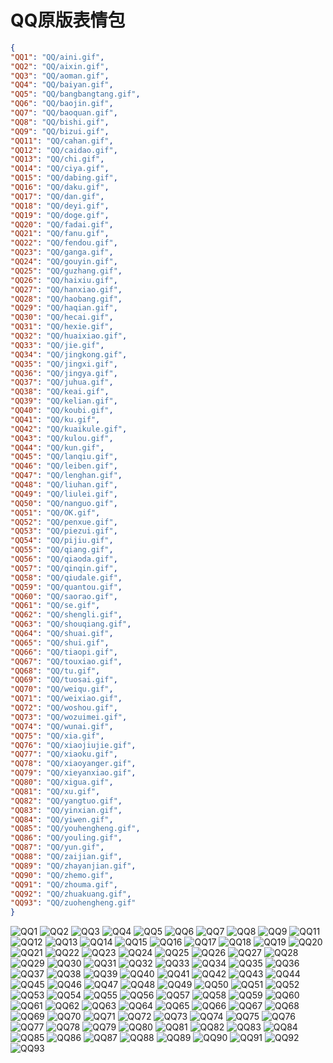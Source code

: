 # QQ原版表情包

```json
{
"QQ1": "QQ/aini.gif",
"QQ2": "QQ/aixin.gif",
"QQ3": "QQ/aoman.gif",
"QQ4": "QQ/baiyan.gif",
"QQ5": "QQ/bangbangtang.gif",
"QQ6": "QQ/baojin.gif",
"QQ7": "QQ/baoquan.gif",
"QQ8": "QQ/bishi.gif",
"QQ9": "QQ/bizui.gif",
"QQ11": "QQ/cahan.gif",
"QQ12": "QQ/caidao.gif",
"QQ13": "QQ/chi.gif",
"QQ14": "QQ/ciya.gif",
"QQ15": "QQ/dabing.gif",
"QQ16": "QQ/daku.gif",
"QQ17": "QQ/dan.gif",
"QQ18": "QQ/deyi.gif",
"QQ19": "QQ/doge.gif",
"QQ20": "QQ/fadai.gif",
"QQ21": "QQ/fanu.gif",
"QQ22": "QQ/fendou.gif",
"QQ23": "QQ/ganga.gif",
"QQ24": "QQ/gouyin.gif",
"QQ25": "QQ/guzhang.gif",
"QQ26": "QQ/haixiu.gif",
"QQ27": "QQ/hanxiao.gif",
"QQ28": "QQ/haobang.gif",
"QQ29": "QQ/haqian.gif",
"QQ30": "QQ/hecai.gif",
"QQ31": "QQ/hexie.gif",
"QQ32": "QQ/huaixiao.gif",
"QQ33": "QQ/jie.gif",
"QQ34": "QQ/jingkong.gif",
"QQ35": "QQ/jingxi.gif",
"QQ36": "QQ/jingya.gif",
"QQ37": "QQ/juhua.gif",
"QQ38": "QQ/keai.gif",
"QQ39": "QQ/kelian.gif",
"QQ40": "QQ/koubi.gif",
"QQ41": "QQ/ku.gif",
"QQ42": "QQ/kuaikule.gif",
"QQ43": "QQ/kulou.gif",
"QQ44": "QQ/kun.gif",
"QQ45": "QQ/lanqiu.gif",
"QQ46": "QQ/leiben.gif",
"QQ47": "QQ/lenghan.gif",
"QQ48": "QQ/liuhan.gif",
"QQ49": "QQ/liulei.gif",
"QQ50": "QQ/nanguo.gif",
"QQ51": "QQ/OK.gif",
"QQ52": "QQ/penxue.gif",
"QQ53": "QQ/piezui.gif",
"QQ54": "QQ/pijiu.gif",
"QQ55": "QQ/qiang.gif",
"QQ56": "QQ/qiaoda.gif",
"QQ57": "QQ/qinqin.gif",
"QQ58": "QQ/qiudale.gif",
"QQ59": "QQ/quantou.gif",
"QQ60": "QQ/saorao.gif",
"QQ61": "QQ/se.gif",
"QQ62": "QQ/shengli.gif",
"QQ63": "QQ/shouqiang.gif",
"QQ64": "QQ/shuai.gif",
"QQ65": "QQ/shui.gif",
"QQ66": "QQ/tiaopi.gif",
"QQ67": "QQ/touxiao.gif",
"QQ68": "QQ/tu.gif",
"QQ69": "QQ/tuosai.gif",
"QQ70": "QQ/weiqu.gif",
"QQ71": "QQ/weixiao.gif",
"QQ72": "QQ/woshou.gif",
"QQ73": "QQ/wozuimei.gif",
"QQ74": "QQ/wunai.gif",
"QQ75": "QQ/xia.gif",
"QQ76": "QQ/xiaojiujie.gif",
"QQ77": "QQ/xiaoku.gif",
"QQ78": "QQ/xiaoyanger.gif",
"QQ79": "QQ/xieyanxiao.gif",
"QQ80": "QQ/xigua.gif",
"QQ81": "QQ/xu.gif",
"QQ82": "QQ/yangtuo.gif",
"QQ83": "QQ/yinxian.gif",
"QQ84": "QQ/yiwen.gif",
"QQ85": "QQ/youhengheng.gif",
"QQ86": "QQ/youling.gif",
"QQ87": "QQ/yun.gif",
"QQ88": "QQ/zaijian.gif",
"QQ89": "QQ/zhayanjian.gif",
"QQ90": "QQ/zhemo.gif",
"QQ91": "QQ/zhouma.gif",
"QQ92": "QQ/zhuakuang.gif",
"QQ93": "QQ/zuohengheng.gif"
}
```
![QQ1](https://valinecdn.bili33.top/QQ/aini.gif)
![QQ2](https://valinecdn.bili33.top/QQ/aixin.gif)
![QQ3](https://valinecdn.bili33.top/QQ/aoman.gif)
![QQ4](https://valinecdn.bili33.top/QQ/baiyan.gif)
![QQ5](https://valinecdn.bili33.top/QQ/bangbangtang.gif)
![QQ6](https://valinecdn.bili33.top/QQ/baojin.gif)
![QQ7](https://valinecdn.bili33.top/QQ/baoquan.gif)
![QQ8](https://valinecdn.bili33.top/QQ/bishi.gif)
![QQ9](https://valinecdn.bili33.top/QQ/bizui.gif)
![QQ11](https://valinecdn.bili33.top/QQ/cahan.gif)
![QQ12](https://valinecdn.bili33.top/QQ/caidao.gif)
![QQ13](https://valinecdn.bili33.top/QQ/chi.gif)
![QQ14](https://valinecdn.bili33.top/QQ/ciya.gif)
![QQ15](https://valinecdn.bili33.top/QQ/dabing.gif)
![QQ16](https://valinecdn.bili33.top/QQ/daku.gif)
![QQ17](https://valinecdn.bili33.top/QQ/dan.gif)
![QQ18](https://valinecdn.bili33.top/QQ/deyi.gif)
![QQ19](https://valinecdn.bili33.top/QQ/doge.gif)
![QQ20](https://valinecdn.bili33.top/QQ/fadai.gif)
![QQ21](https://valinecdn.bili33.top/QQ/fanu.gif)
![QQ22](https://valinecdn.bili33.top/QQ/fendou.gif)
![QQ23](https://valinecdn.bili33.top/QQ/ganga.gif)
![QQ24](https://valinecdn.bili33.top/QQ/gouyin.gif)
![QQ25](https://valinecdn.bili33.top/QQ/guzhang.gif)
![QQ26](https://valinecdn.bili33.top/QQ/haixiu.gif)
![QQ27](https://valinecdn.bili33.top/QQ/hanxiao.gif)
![QQ28](https://valinecdn.bili33.top/QQ/haobang.gif)
![QQ29](https://valinecdn.bili33.top/QQ/haqian.gif)
![QQ30](https://valinecdn.bili33.top/QQ/hecai.gif)
![QQ31](https://valinecdn.bili33.top/QQ/hexie.gif)
![QQ32](https://valinecdn.bili33.top/QQ/huaixiao.gif)
![QQ33](https://valinecdn.bili33.top/QQ/jie.gif)
![QQ34](https://valinecdn.bili33.top/QQ/jingkong.gif)
![QQ35](https://valinecdn.bili33.top/QQ/jingxi.gif)
![QQ36](https://valinecdn.bili33.top/QQ/jingya.gif)
![QQ37](https://valinecdn.bili33.top/QQ/juhua.gif)
![QQ38](https://valinecdn.bili33.top/QQ/keai.gif)
![QQ39](https://valinecdn.bili33.top/QQ/kelian.gif)
![QQ40](https://valinecdn.bili33.top/QQ/koubi.gif)
![QQ41](https://valinecdn.bili33.top/QQ/ku.gif)
![QQ42](https://valinecdn.bili33.top/QQ/kuaikule.gif)
![QQ43](https://valinecdn.bili33.top/QQ/kulou.gif)
![QQ44](https://valinecdn.bili33.top/QQ/kun.gif)
![QQ45](https://valinecdn.bili33.top/QQ/lanqiu.gif)
![QQ46](https://valinecdn.bili33.top/QQ/leiben.gif)
![QQ47](https://valinecdn.bili33.top/QQ/lenghan.gif)
![QQ48](https://valinecdn.bili33.top/QQ/liuhan.gif)
![QQ49](https://valinecdn.bili33.top/QQ/liulei.gif)
![QQ50](https://valinecdn.bili33.top/QQ/nanguo.gif)
![QQ51](https://valinecdn.bili33.top/QQ/OK.gif)
![QQ52](https://valinecdn.bili33.top/QQ/penxue.gif)
![QQ53](https://valinecdn.bili33.top/QQ/piezui.gif)
![QQ54](https://valinecdn.bili33.top/QQ/pijiu.gif)
![QQ55](https://valinecdn.bili33.top/QQ/qiang.gif)
![QQ56](https://valinecdn.bili33.top/QQ/qiaoda.gif)
![QQ57](https://valinecdn.bili33.top/QQ/qinqin.gif)
![QQ58](https://valinecdn.bili33.top/QQ/qiudale.gif)
![QQ59](https://valinecdn.bili33.top/QQ/quantou.gif)
![QQ60](https://valinecdn.bili33.top/QQ/saorao.gif)
![QQ61](https://valinecdn.bili33.top/QQ/se.gif)
![QQ62](https://valinecdn.bili33.top/QQ/shengli.gif)
![QQ63](https://valinecdn.bili33.top/QQ/shouqiang.gif)
![QQ64](https://valinecdn.bili33.top/QQ/shuai.gif)
![QQ65](https://valinecdn.bili33.top/QQ/shui.gif)
![QQ66](https://valinecdn.bili33.top/QQ/tiaopi.gif)
![QQ67](https://valinecdn.bili33.top/QQ/touxiao.gif)
![QQ68](https://valinecdn.bili33.top/QQ/tu.gif)
![QQ69](https://valinecdn.bili33.top/QQ/tuosai.gif)
![QQ70](https://valinecdn.bili33.top/QQ/weiqu.gif)
![QQ71](https://valinecdn.bili33.top/QQ/weixiao.gif)
![QQ72](https://valinecdn.bili33.top/QQ/woshou.gif)
![QQ73](https://valinecdn.bili33.top/QQ/wozuimei.gif)
![QQ74](https://valinecdn.bili33.top/QQ/wunai.gif)
![QQ75](https://valinecdn.bili33.top/QQ/xia.gif)
![QQ76](https://valinecdn.bili33.top/QQ/xiaojiujie.gif)
![QQ77](https://valinecdn.bili33.top/QQ/xiaoku.gif)
![QQ78](https://valinecdn.bili33.top/QQ/xiaoyanger.gif)
![QQ79](https://valinecdn.bili33.top/QQ/xieyanxiao.gif)
![QQ80](https://valinecdn.bili33.top/QQ/xigua.gif)
![QQ81](https://valinecdn.bili33.top/QQ/xu.gif)
![QQ82](https://valinecdn.bili33.top/QQ/yangtuo.gif)
![QQ83](https://valinecdn.bili33.top/QQ/yinxian.gif)
![QQ84](https://valinecdn.bili33.top/QQ/yiwen.gif)
![QQ85](https://valinecdn.bili33.top/QQ/youhengheng.gif)
![QQ86](https://valinecdn.bili33.top/QQ/youling.gif)
![QQ87](https://valinecdn.bili33.top/QQ/yun.gif)
![QQ88](https://valinecdn.bili33.top/QQ/zaijian.gif)
![QQ89](https://valinecdn.bili33.top/QQ/zhayanjian.gif)
![QQ90](https://valinecdn.bili33.top/QQ/zhemo.gif)
![QQ91](https://valinecdn.bili33.top/QQ/zhouma.gif)
![QQ92](https://valinecdn.bili33.top/QQ/zhuakuang.gif)
![QQ93](https://valinecdn.bili33.top/QQ/zuohengheng.gif)